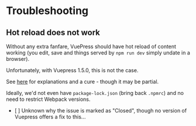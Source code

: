 # Troubleshooting

## Hot reload does not work

Without any extra fanfare, VuePress should have hot reload of content working (you edit, save and things served by `npm run dev` simply undate in a browser).

Unfortunately, with Vuepress 1.5.0, this is not the case.

See [here](https://github.com/vuejs/vuepress/issues/221) for explanations and a cure - though it may be partial.

Ideally, we'd not even have `package-lock.json` (bring back `.npmrc`) and no need to restrict Webpack versions.

- [ ] Unknown why the issue is marked as "Closed", though no version of Vuepress offers a fix to this...

